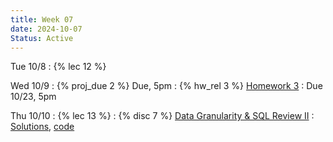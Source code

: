 ```yaml
---
title: Week 07
date: 2024-10-07
Status: Active
---
```


Tue 10/8
: {% lec 12 %}

Wed 10/9
: {% proj_due 2 %} Due, 5pm
: {% hw_rel 3 %} [Homework 3](https://www.gradescope.com/courses/835949/assignments/5026826)
  : Due 10/23, 5pm

Thu 10/10
: {% lec 13 %}
: {% disc 7 %} [Data Granularity & SQL Review II](https://drive.google.com/file/d/1pShDTtoTUvmVFzDPXan2rWJ6Kww5ck-y/view?usp=sharing)
  : [Solutions](https://drive.google.com/file/d/1oCRsd8zhB0KSzdbrc1iMfztkl1y5DDOa/view?usp=sharing), [code](http://data101.datahub.berkeley.edu/hub/user-redirect/git-pull?repo=https%3A%2F%2Fgithub.com%2Fcal-data-eng%2Ffa24-materials&urlpath=tree%2Ffa24-materials%2Fdisc%2Fdisc07%2Fdisc07.ipynb&branch=main)
